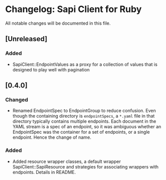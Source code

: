 # Changelog: Sapi Client for Ruby

All notable changes will be documented in this file.

## [Unreleased]
### Added

- SapiClient::EndpointValues as a proxy for a collection of values that is
  designed to play well with pagination

## [0.4.0]
### Changed

- Renamed EndpointSpec to EndpointGroup to reduce confusion. Even though the
  containing directory is `endpointSpecs`, a `*.yaml` file in that directory
  typically contains multiple endpoints. Each document in the YAML stream is
  a spec of an endpoint, so it was ambiguous whether an EndpointSpec was the
  container for a set of endpoints, or a single endpoint. Hence the change of
  name.

### Added

- Added resource wrapper classes, a default wrapper SapiClient::SapiResource
  and strategies for associating wrappers with endpoints. Details in README.
